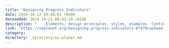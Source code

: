 ```yaml
---
title: "Designing Progress Indicators"
date: 2024-10-22 09:49:01 +0000
dateadded: 2024-10-23 00:01:29 +0100
description: "    Elements, design principles, styles, examples  Continue reading on UX Planet »  "
link: "https://uxplanet.org/designing-progress-indicators-6fd78caa5eee?source=rss----819cc2aaeee0---4"
category:
directory: _directory/ux-planet.md
---
```

